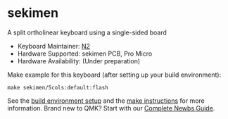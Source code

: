 # sekimen

A split ortholinear keyboard using a single-sided board

* Keyboard Maintainer: [N2](https://github.com/N2-Sumikko)
* Hardware Supported: sekimen PCB, Pro Micro
* Hardware Availability: (Under preparation)

Make example for this keyboard (after setting up your build environment):

    make sekimen/5cols:default:flash

See the [build environment setup](https://docs.qmk.fm/#/getting_started_build_tools) and the [make instructions](https://docs.qmk.fm/#/getting_started_make_guide) for more information. Brand new to QMK? Start with our [Complete Newbs Guide](https://docs.qmk.fm/#/newbs).
